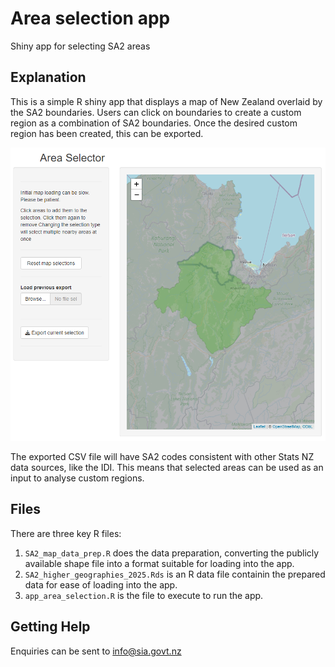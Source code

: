 # Area selection app
Shiny app for selecting SA2 areas

## Explanation
This is a simple R shiny app that displays a map of New Zealand overlaid by the SA2 boundaries. Users can click on boundaries to create a custom region as a combination of SA2 boundaries. Once the desired custom region has been created, this can be exported.

![example of app in use](example.png)

The exported CSV file will have SA2 codes consistent with other Stats NZ data sources, like the IDI. This means that selected areas can be used as an input to analyse custom regions.

## Files
There are three key R files:
1. `SA2_map_data_prep.R` does the data preparation, converting the publicly available shape file into a format suitable for loading into the app.
2. `SA2_higher_geographies_2025.Rds` is an R data file containin the prepared data for ease of loading into the app.
3. `app_area_selection.R` is the file to execute to run the app.

## Getting Help
Enquiries can be sent to info@sia.govt.nz
